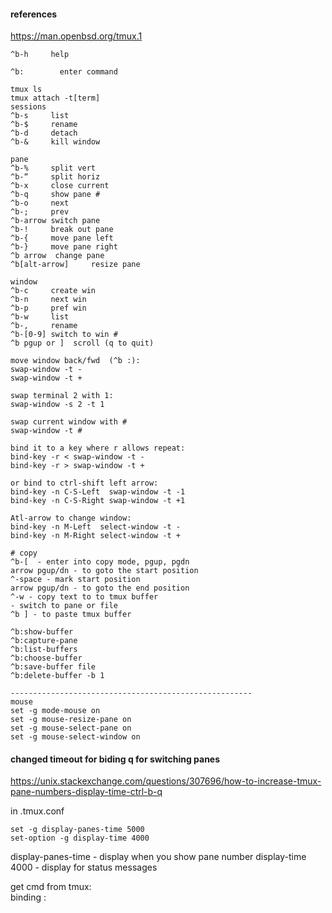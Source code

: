 #### references  
https://man.openbsd.org/tmux.1

```
^b-h     help

^b:        enter command

tmux ls
tmux attach -t[term]
sessions
^b-s     list
^b-$     rename
^b-d     detach
^b-&     kill window

pane
^b-%     split vert
^b-“     split horiz
^b-x     close current
^b-q     show pane #
^b-o     next 
^b-;     prev
^b-arrow switch pane
^b-!     break out pane
^b-{     move pane left
^b-}     move pane right
^b arrow  change pane
^b[alt-arrow]     resize pane

window
^b-c     create win
^b-n     next win
^b-p     pref win
^b-w     list
^b-,     rename
^b-[0-9] switch to win #
^b pgup or ]  scroll (q to quit)

move window back/fwd  (^b :):
swap-window -t -
swap-window -t +

swap terminal 2 with 1:
swap-window -s 2 -t 1

swap current window with #
swap-window -t #

bind it to a key where r allows repeat:
bind-key -r < swap-window -t -
bind-key -r > swap-window -t +

or bind to ctrl-shift left arrow:
bind-key -n C-S-Left  swap-window -t -1
bind-key -n C-S-Right swap-window -t +1

Atl-arrow to change window:
bind-key -n M-Left  select-window -t -
bind-key -n M-Right select-window -t +

# copy
^b-[  - enter into copy mode, pgup, pgdn
arrow pgup/dn - to goto the start position
^-space - mark start position
arrow pgup/dn - to goto the end position
^-w - copy text to to tmux buffer
- switch to pane or file
^b ] - to paste tmux buffer

^b:show-buffer
^b:capture-pane
^b:list-buffers
^b:choose-buffer
^b:save-buffer file
^b:delete-buffer -b 1

------------------------------------------------------
mouse
set -g mode-mouse on
set -g mouse-resize-pane on
set -g mouse-select-pane on
set -g mouse-select-window on
```

#### changed timeout for biding q for switching panes  
https://unix.stackexchange.com/questions/307696/how-to-increase-tmux-pane-numbers-display-time-ctrl-b-q  

in .tmux.conf  
```
set -g display-panes-time 5000
set-option -g display-time 4000
```
display-panes-time - display when you show pane number 
display-time 4000 - display for status messages


get cmd from tmux:  
binding :  



